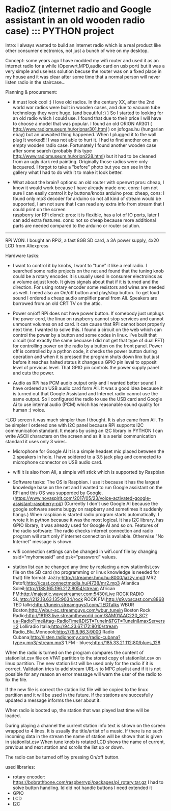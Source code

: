 # RadioZ (internet radio and Google assistant in an old wooden radio case) ::: PYTHON project

Intro:
I always wanted to build an internet radio which is a real product like other consumer electronics, not just a bunch of wire on my desktop.

Concept:
some years ago I have modded my wifi router and used it as an internet radio for a while (Openwrt,MPD,audio card on usb port) but it was a very simple and useless solution becuse the router was on a fixed place in my house and it was clear after some time that a normal person will never listen radio in the staircase...


Planning & procurement:
- it must look cool :)
  I love old radios. In the century XX, after the 2nd world war radios were built in wooden cases, and due to vacuum tube technology they were huge. (and beautiful :) )
So I started to looking for an old radio which I could use. I found that due to their price I will have to choose a model that was popular. I found an old ORION AR301 ( http://www.radiomuseum.hu/orionar301.html ) on jofogas.hu (hungarian ebay) but an unwaited thing happened. When I plugged it to the wall plug It worked!!! I was not able to hurt it. I had to find another one: an empty wooden radio case. Fortunately I found another wooden case after some search (probably this type http://www.radiomuseum.hu/orion228.html)  but it had to be cleaned from an ugly dark red painting. Originally those radios were only lacquered. I forgot to take a "before" photo but you can see in the gallery what I had to do with it to make it look better.

- What about the brain?
 options:
  an old router with openwrt 
    pros: cheap, I know it would work because I have already made one. 
    cons: I am not sure I can easily control it by buttons/knobs
  arduino
    pros: cheap, 
    cons: I found only mp3 decoder for arduino so not all kind of stream would be supported, I am not sure that I can read any extra info from stream that I could print on the screen     
  raspberry (or RPi clone):
    pros: it is flexible, has a lot of IO ports, later I can add extra features.
    cons: not so cheap because more additional parts are needed compared to the arduino or router solution.
 ----------------------
 RPi WON. I bought an RPi2, a fast 8GB SD card, a 3A power supply, 4x20 LCD from Aliexpress
 



Hardware tasks:
- I want to control it by knobs, I want to "tune" it like a real radio.
 I searched some radio projects on the net and found that the tuning knob could be a rotary encoder.
 it is usually used in consumer electroincs as a volume adjust knob. It gives signals about that if it is turned and the direction.
 For using rotary encoder some resistors and wires are needed as well.
 I need also an On/off button and play/stop button.
 To get loud sound I ordered a cheap audio amplifier panel from Ali.
 Speakers are borrowed from an old CRT TV on the attic.

- Power on/off
 RPi does not have power button. If somebody just unplugs the power cord, the linux on raspberry cannot stop services and cannot unmount volumes on sd card. It can cause that RPI cannot boot properly next time. 
I wanted to solve this. I found a circuit on the web which can control the power by a button and some codes in linux. 
I've built that circuit (not exactly the same becuase I did not get that type of dual FET) for controlling power on the radio by a button on the front panel. Power off is controlled by a python code, it checks the power button during operation and when it is pressed the program shuts down linx but just before it reaches halted status it changes a GPIO pin level to opposit level of previous level. That GPIO pin controls the power supply panel and cuts the power. 

- Audio
  as RPi has PCM audio output only and I wanted better sound I have ordered an USB audio card form Ali. 
  It was a good idea because it is turned out that Google Assistand and Internet radio cannot use the same output. So I configured the radio to use the USB card and Google Ai to use internal audio (PCM) which has reasonable sound quality for human :) voice.

-LCD screen
 it was much simpler than I thought. It is also came from Ali. To be simpler I ordered one with I2C panel because RPi supports I2C communication standard. It means by using an I2C library in PYTHON I can write ASCII characters on the screen and as it is a serial communication standard it uses only 3 wires.

- Microphone for Google AI
It is a simple headset mic placed between the 2 speakers in hole. I have soldered to a 3.5 jack plug and connected to microphone connector on USB audio card.

- wifi
it is also from Ali, a simple wifi stick which is supported by Raspbian

- Software tasks:
The OS is Raspbian. I use it because it has the largest knowledge base on the net and I wanted to run Google assistant on the RPi and this OS was supporded by Google. (https://www.novaspirit.com/2017/05/23/voice-activated-google-assistant-raspberry-pi/)
(Currently I don't use Google AI because the google software seems buggy on raspberry and sometimes it suddenly hangs.)
When raspbian is started radio program starts automatically.
I wrote it in python because it was the most logical. It has I2C library, has GPIO library, it was already used for Google AI and so on.
Features of the radio software:
The radio checks internet connection and radio program will start only if internet connection is available. Otherwise "No Internet" message is shown.
 * wifi connection settings can be changed in wifi.conf file by changing 	ssid="myhomessid" and psk="password"  values.
  
 * station list can be changed any time by replacing a new stationlist.csv file on the SD card (no programming or linux knowledge is needed for that)
    file format: 
    Jazzy;http://streamer.hmx.hu:8000/jazzy.mp3
    MR2 Petofi;http://icast.connectmedia.hu/4738/mr2.mp3
    Atlantica Soleil;http://188.165.196.212:8054/stream
    African FM;http://majestic.wavestreamer.com:5430/Live
    ROCK RADIO SI.;http://212.18.63.135:9034/rock
    ROCK FM;http://s9.voscast.com:8868
    TED talks;http://tunein.streamguys1.com/TEDTalks
    WBUR Boston;http://wbur-sc.streamguys.com/wbur_tunein
    Boston Rock Radio;http://18193.live.streamtheworld.com/SAM01AAC220_SC?ua=RadioTime&ttag=RadioTime&DIST=TuneIn&TGT=TuneIn&maxServers=2
    Lolliradio Italia;http://94.23.67.172:8010/stream
    Radio_Blu_Monopoli;http://79.8.96.3:9000
    Radio Cubana;http://listen.radionomy.com/radio-cubana?type=.mp3/;stream.mp3
    1.FM - blues;http://185.33.21.112:80/blues_128 
    
When the radio is turned on the program compares the content of stationlist.csv file on VFAT partition to the stored copy of stationlist.csv on linux partition. The new station list will be used only for the radio if it is correct. Validation tries to add stream URL-s to MPC playlist and if it is not possible for any reason an error message will warn the user of the radio to fix the file. 

If the new file is correct the station list file will be copied to the linux partition and it will be used in the future.
If the stations are succesfully updated a message informs the user about it.

When radio is booted up, the station that was played last time will be loaded. 

During playing a channel the current station info text is shown on the screen wrapped to 4 lines. It is usually the title/artist of a music. If there is no such incoming data in the stream the name of station will be shown that is given in stationlist.csv
When tune knob is rotated LCD shows the name of current, previous and next station and scrolls the list up or down. 

The radio can be turned off by pressing On/off button.

used libraries:
- rotary encoder: https://bobrathbone.com/raspberrypi/packages/pi_rotary.tar.gz
I had to solve button handling. Id did not handle buttons I need extended it
- GPIO
- LCD
- I2C



